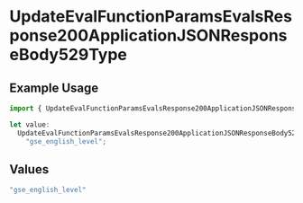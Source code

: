# UpdateEvalFunctionParamsEvalsResponse200ApplicationJSONResponseBody529Type

## Example Usage

```typescript
import { UpdateEvalFunctionParamsEvalsResponse200ApplicationJSONResponseBody529Type } from "@orq-ai/node/models/operations";

let value:
  UpdateEvalFunctionParamsEvalsResponse200ApplicationJSONResponseBody529Type =
    "gse_english_level";
```

## Values

```typescript
"gse_english_level"
```